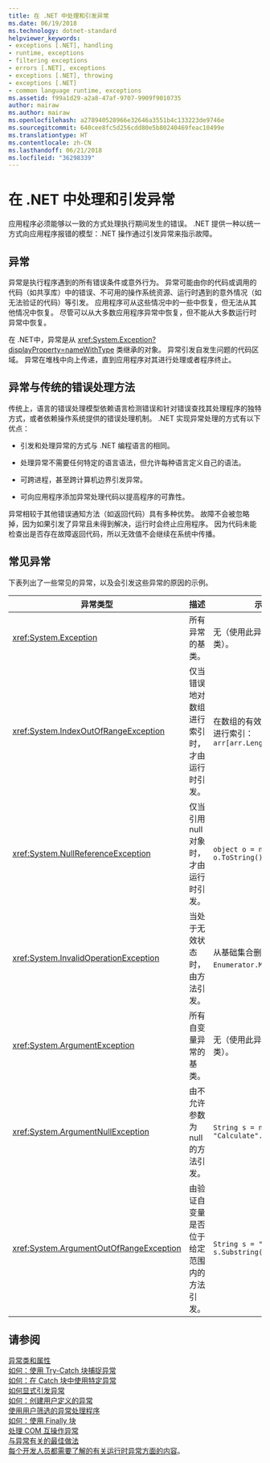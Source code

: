 ```yaml
---
title: 在 .NET 中处理和引发异常
ms.date: 06/19/2018
ms.technology: dotnet-standard
helpviewer_keywords:
- exceptions [.NET], handling
- runtime, exceptions
- filtering exceptions
- errors [.NET], exceptions
- exceptions [.NET], throwing
- exceptions [.NET]
- common language runtime, exceptions
ms.assetid: f99a1d29-a2a8-47af-9707-9909f9010735
author: mairaw
ms.author: mairaw
ms.openlocfilehash: a278940528966e32646a3551b4c133223de9746e
ms.sourcegitcommit: 640cee8fc5d256cdd80e5b80240469feac10499e
ms.translationtype: HT
ms.contentlocale: zh-CN
ms.lasthandoff: 06/21/2018
ms.locfileid: "36298339"
---
```

# <a name="handling-and-throwing-exceptions-in-net"></a>在 .NET 中处理和引发异常

应用程序必须能够以一致的方式处理执行期间发生的错误。 .NET 提供一种以统一方式向应用程序报错的模型：.NET 操作通过引发异常来指示故障。

## <a name="exceptions"></a>异常

异常是执行程序遇到的所有错误条件或意外行为。 异常可能由你的代码或调用的代码（如共享库）中的错误、不可用的操作系统资源、运行时遇到的意外情况（如无法验证的代码）等引发。 应用程序可从这些情况中的一些中恢复，但无法从其他情况中恢复。 尽管可以从大多数应用程序异常中恢复，但不能从大多数运行时异常中恢复。

在 .NET中，异常是从 <xref:System.Exception?displayProperty=nameWithType> 类继承的对象。 异常引发自发生问题的代码区域。 异常在堆栈中向上传递，直到应用程序对其进行处理或者程序终止。

## <a name="exceptions-vs-traditional-error-handling-methods"></a>异常与传统的错误处理方法

传统上，语言的错误处理模型依赖语言检测错误和针对错误查找其处理程序的独特方式，或者依赖操作系统提供的错误处理机制。 .NET 实现异常处理的方式有以下优点：

- 引发和处理异常的方式与 .NET 编程语言的相同。

- 处理异常不需要任何特定的语言语法，但允许每种语言定义自己的语法。

- 可跨进程，甚至跨计算机边界引发异常。

- 可向应用程序添加异常处理代码以提高程序的可靠性。

异常相较于其他错误通知方法（如返回代码）具有多种优势。 故障不会被忽略掉，因为如果引发了异常且未得到解决，运行时会终止应用程序。 因为代码未能检查出是否存在故障返回代码，所以无效值不会继续在系统中传播。

## <a name="common-exceptions"></a>常见异常

下表列出了一些常见的异常，以及会引发这些异常的原因的示例。

| 异常类型 | 描述 | 示例 |
| -------------- | ----------- | ------- |
| <xref:System.Exception> | 所有异常的基类。 | 无（使用此异常的派生类）。 |
| <xref:System.IndexOutOfRangeException> | 仅当错误地对数组进行索引时，才由运行时引发。 | 在数组的有效范围外对数组进行索引： <br /> `arr[arr.Length+1]` |
| <xref:System.NullReferenceException> | 仅当引用 null 对象时，才由运行时引发。 | `object o = null;` <br /> `o.ToString();` |
| <xref:System.InvalidOperationException> | 当处于无效状态时，由方法引发。 | 从基础集合删除项后调用 `Enumerator.MoveNext()`。 |
| <xref:System.ArgumentException> | 所有自变量异常的基类。 | 无（使用此异常的派生类）。 |
| <xref:System.ArgumentNullException> | 由不允许参数为 null 的方法引发。 | `String s = null;` <br /> `"Calculate".IndexOf(s);`|
| <xref:System.ArgumentOutOfRangeException> | 由验证自变量是否位于给定范围内的方法引发。 | `String s = "string";` <br /> `s.Substring(s.Length+1);` |

## <a name="see-also"></a>请参阅

[异常类和属性](exception-class-and-properties.md)  
[如何：使用 Try-Catch 块捕捉异常](how-to-use-the-try-catch-block-to-catch-exceptions.md)  
[如何：在 Catch 块中使用特定异常](how-to-use-specific-exceptions-in-a-catch-block.md)  
[如何显式引发异常](how-to-explicitly-throw-exceptions.md)  
[如何：创建用户定义的异常](how-to-create-user-defined-exceptions.md)  
[使用用户筛选的异常处理程序](using-user-filtered-exception-handlers.md)  
[如何：使用 Finally 块](how-to-use-finally-blocks.md)  
[处理 COM 互操作异常](handling-com-interop-exceptions.md)  
[与异常有关的最佳做法](best-practices-for-exceptions.md)  
[每个开发人员都需要了解的有关运行时异常方面的内容](https://github.com/dotnet/coreclr/blob/master/Documentation/botr/exceptions.md)。
